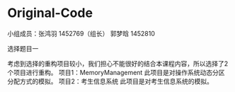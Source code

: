 # Original-Code

小组成员：张鸿羽 1452769（组长）
         郭梦晗 1452810

选择题目一

考虑到选择的重构项目较小，我们担心不能很好的结合本课程内容，所以选择了2个项目进行重构。
项目1：MemoryManagement
       此项目是对操作系统动态分区分配方式的模拟。
项目2：考生信息系统
       此项目是对考生信息系统的模拟。

